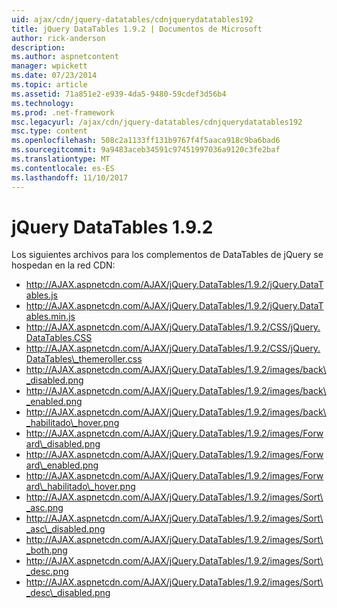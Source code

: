 ```yaml
---
uid: ajax/cdn/jquery-datatables/cdnjquerydatatables192
title: jQuery DataTables 1.9.2 | Documentos de Microsoft
author: rick-anderson
description: 
ms.author: aspnetcontent
manager: wpickett
ms.date: 07/23/2014
ms.topic: article
ms.assetid: 71a851e2-e939-4da5-9480-59cdef3d56b4
ms.technology: 
ms.prod: .net-framework
msc.legacyurl: /ajax/cdn/jquery-datatables/cdnjquerydatatables192
msc.type: content
ms.openlocfilehash: 508c2a1133ff131b9767f4f5aaca918c9ba6bad6
ms.sourcegitcommit: 9a9483aceb34591c97451997036a9120c3fe2baf
ms.translationtype: MT
ms.contentlocale: es-ES
ms.lasthandoff: 11/10/2017
---
```

<a name="jquery-datatables-192"></a>jQuery DataTables 1.9.2
====================
Los siguientes archivos para los complementos de DataTables de jQuery se hospedan en la red CDN:

- http://AJAX.aspnetcdn.com/AJAX/jQuery.DataTables/1.9.2/jQuery.DataTables.js
- http://AJAX.aspnetcdn.com/AJAX/jQuery.DataTables/1.9.2/jQuery.DataTables.min.js
- http://AJAX.aspnetcdn.com/AJAX/jQuery.DataTables/1.9.2/CSS/jQuery.DataTables.CSS
- http://AJAX.aspnetcdn.com/AJAX/jQuery.DataTables/1.9.2/CSS/jQuery.DataTables\_themeroller.css
- http://AJAX.aspnetcdn.com/AJAX/jQuery.DataTables/1.9.2/images/back\_disabled.png
- http://AJAX.aspnetcdn.com/AJAX/jQuery.DataTables/1.9.2/images/back\_enabled.png
- http://AJAX.aspnetcdn.com/AJAX/jQuery.DataTables/1.9.2/images/back\_habilitado\_hover.png
- http://AJAX.aspnetcdn.com/AJAX/jQuery.DataTables/1.9.2/images/Forward\_disabled.png
- http://AJAX.aspnetcdn.com/AJAX/jQuery.DataTables/1.9.2/images/Forward\_enabled.png
- http://AJAX.aspnetcdn.com/AJAX/jQuery.DataTables/1.9.2/images/Forward\_habilitado\_hover.png
- http://AJAX.aspnetcdn.com/AJAX/jQuery.DataTables/1.9.2/images/Sort\_asc.png
- http://AJAX.aspnetcdn.com/AJAX/jQuery.DataTables/1.9.2/images/Sort\_asc\_disabled.png
- http://AJAX.aspnetcdn.com/AJAX/jQuery.DataTables/1.9.2/images/Sort\_both.png
- http://AJAX.aspnetcdn.com/AJAX/jQuery.DataTables/1.9.2/images/Sort\_desc.png
- http://AJAX.aspnetcdn.com/AJAX/jQuery.DataTables/1.9.2/images/Sort\_desc\_disabled.png
